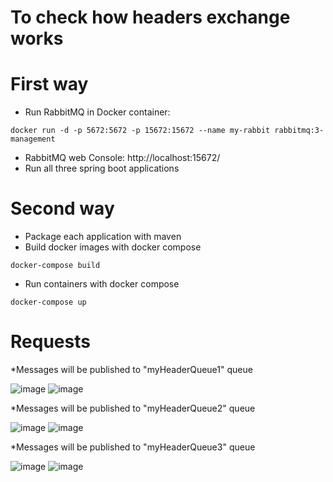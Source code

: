 # To check how headers exchange works

# First way
* Run RabbitMQ in Docker container:
```ssh
docker run -d -p 5672:5672 -p 15672:15672 --name my-rabbit rabbitmq:3-management
```
* RabbitMQ web Console: http://localhost:15672/
* Run all three spring boot applications

# Second way
* Package each application with maven
* Build docker images with docker compose
```ssh
docker-compose build
```
* Run containers with docker compose
```ssh
docker-compose up
```
# Requests

*Messages will be published to "myHeaderQueue1" queue

![image](https://user-images.githubusercontent.com/84874469/197221233-1d145d9f-b3f7-4057-bc9b-371341694941.png)
![image](https://user-images.githubusercontent.com/84874469/197221160-68fab946-8c29-4275-8d5d-9adc8846440b.png)

*Messages will be published to "myHeaderQueue2" queue

![image](https://user-images.githubusercontent.com/84874469/197221397-de0a17cd-a6cf-43db-93e7-1ce85da9d329.png)
![image](https://user-images.githubusercontent.com/84874469/197221448-f2641c7b-1e92-42a1-b933-48ea5746bcc6.png)

*Messages will be published to "myHeaderQueue3" queue

![image](https://user-images.githubusercontent.com/84874469/197221579-979848b2-7812-4e67-98e7-1d5e648f8192.png)
![image](https://user-images.githubusercontent.com/84874469/197221546-99fa9b9d-f7d5-44f0-917f-00b96bef747d.png)


